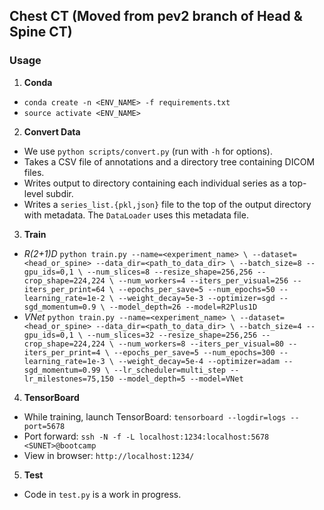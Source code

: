 ## Chest CT (Moved from pev2 branch of Head & Spine CT)

### Usage

1. **Conda**
  - `conda create -n <ENV_NAME> -f requirements.txt`
  - `source activate <ENV_NAME>`
2. **Convert Data**
  - We use `python scripts/convert.py` (run with `-h` for options).
  - Takes a CSV file of annotations and a directory tree containing DICOM files.
  - Writes output to directory containing each individual series as a top-level subdir.
  - Writes a `series_list.{pkl,json}` file to the top of the output directory with metadata.
  The `DataLoader` uses this metadata file.
3. **Train**
  - *R(2+1)D*
        ```
        python train.py --name=<experiment_name> \
        --dataset=<head_or_spine> --data_dir=<path_to_data_dir> \
        --batch_size=8 --gpu_ids=0,1 \
        --num_slices=8 --resize_shape=256,256 --crop_shape=224,224 \
        --num_workers=4 --iters_per_visual=256 --iters_per_print=64 \
        --epochs_per_save=5 --num_epochs=50 --learning_rate=1e-2 \
        --weight_decay=5e-3 --optimizer=sgd --sgd_momentum=0.9 \
        --model_depth=26 --model=R2Plus1D
        ```
  - *VNet*
        ```
        python train.py --name=<experiment_name> \
        --dataset=<head_or_spine> --data_dir=<path_to_data_dir> \
        --batch_size=4 --gpu_ids=0,1 \
        --num_slices=32 --resize_shape=256,256 --crop_shape=224,224 \
        --num_workers=8 --iters_per_visual=80 --iters_per_print=4 \
        --epochs_per_save=5 --num_epochs=300 --learning_rate=1e-3 \
        --weight_decay=5e-4 --optimizer=adam --sgd_momentum=0.99 \
        --lr_scheduler=multi_step --lr_milestones=75,150
        --model_depth=5 --model=VNet
        ```
4. **TensorBoard**
  - While training, launch TensorBoard: `tensorboard --logdir=logs --port=5678`
  - Port forward: `ssh -N -f -L localhost:1234:localhost:5678 <SUNET>@bootcamp`
  - View in browser: `http://localhost:1234/`
5. **Test**
  - Code in `test.py` is a work in progress.

